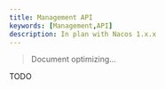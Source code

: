```yaml
---
title: Management API
keywords: [Management,API]
description: In plan with Nacos 1.x.x
---
```


> Document optimizing...

TODO
